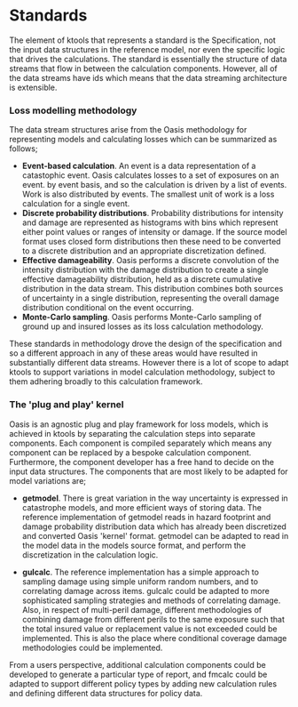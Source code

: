 # Standards

The element of ktools that represents a standard is the Specification, not the input data structures in the reference model, 
nor even the specific logic that drives the calculations. The standard is essentially the structure of data streams that flow in between
the calculation components. However, all of the data streams have ids which means that the data streaming architecture is extensible.

### Loss modelling methodology

The data stream structures arise from the Oasis methodology for representing models and calculating losses which can be summarized as follows;

* **Event-based calculation**. An event is a data representation of a catastophic event. Oasis calculates losses to a set of exposures on an event.
by event basis, and so the calculation is driven by a list of events. Work is also distributed by events. The smallest unit of work is a loss calculation
for a single event.
* **Discrete probability distributions**. Probability distributions for intensity and damage are represented as histograms with bins which represent 
either point values or ranges of intensity or damage. If the source model format uses closed form distributions then these need to be converted 
to a discrete distribution and an appropriate discretization defined.
* **Effective damageability**. Oasis performs a discrete convolution of the intensity distribution with the damage distribution to create a single
effective damageability distribution, held as a discrete cumulative distribution in the data stream. This distribution combines both sources 
of uncertainty in a single distribution, representing the overall damage distribution conditional on the event occurring.
* **Monte-Carlo sampling**. Oasis performs Monte-Carlo sampling of ground up and insured losses as its loss calculation methodology.
 
These standards in methodology drove the design of the specification and so a different approach in any of these areas would have resulted in
substantially different data streams. However there is a lot of scope to adapt ktools to support variations in model calculation methodology,
subject to them adhering broadly to this calculation framework. 

### The 'plug and play' kernel

Oasis is an agnostic plug and play framework for loss models, which is achieved in ktools by separating the calculation steps into separate components.  Each component is compiled separately which means any component can be replaced by a bespoke calculation component.  Furthermore, the component developer has a free hand to decide on the input data structures.  The components that are most likely to be adapted for model variations are;

* **getmodel**. There is great variation in the way uncertainty is expressed in catastrophe models, and more efficient ways of storing data. The reference implementation of getmodel reads in hazard footprint and damage probability distribution data which has already been discretized and converted Oasis 'kernel' format.   getmodel can be adapted to read in the model data in the models source format, and perform the discretization in the calculation logic.

* **gulcalc**. The reference implementation has a simple approach to sampling damage using simple uniform random numbers, and to correlating damage across items.  gulcalc could be adapted to more sophisticated sampling strategies and methods of correlating damage.  Also, in respect of multi-peril damage, different methodologies of combining damage from different perils to the same exposure such that the total insured value or replacement value is not exceeded could be implemented.  This is also the place where conditional coverage damage methodologies could be implemented. 

From a users perspective, additional calculation components could be developed to generate a particular type of report, and fmcalc could be adapted to support different policy types by adding new calculation rules and defining different data structures for policy data.
